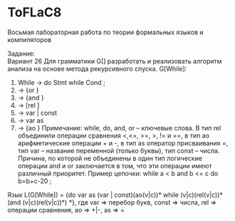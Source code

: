 # ToFLaC8
Восьмая лабораторная работа по теории формальных языков и компиляторов

Задание:  
Вариант 26 
Для грамматики G[<While>] разработать и реализовать алгоритм 
анализа на основе метода рекурсивного спуска. 
G[While]: 
1. While → do Stmt  while Cond ; 
2. <Cond>→ <LogExpr> {or <LogExpr>} 
3. <LogExpr>→ <RelExpr> {and <RelExpr>}  
4. <RelExpr>→<Operand> [rel <Operand>]
5. <Operand>→ var | const 
6. <Stmt>→ var as <ArithExpr> 
7. <ArithExpr>→<Operand> {ao <Operand>}
Примечание: while, do, and, or – ключевые слова. В тип rel 
объединили операции сравнения <,<=, >=, >, != и ==, в тип ao 
арифметические операции + и -, в тип as оператор присваивания =, тип var – название переменной (только буквы), тип const – числа. Причина, по 
которой не объединены в один тип логические операции and и or 
заключается в том, что эти операции имеют различный приоритет.  Пример 
цепочки: while a < b and b <= c do b=b+c-20 ;

Язык L(G[While]) = {do var as (var | const)(ao(v|c))* while (v|c)(rel(v|c))* (and (v|c)(rel(v|c))*) *}, где var => перебор букв, const => числа, rel => операции сравнения, ao => +|-, as => =


